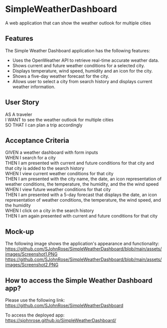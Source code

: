 # SimpleWeatherDashboard
A web application that can show the weather outlook for multiple cities

## Features
The Simple Weather Dashboard application has the following features:
* Uses the OpenWeather API to retrieve real-time accurate weather data.
* Shows current and future weather conditions for a selected city.
* Displays temperature, wind speed, humidity and an icon for the city. 
* Shows a five-day weather forecast for the city.
* Allows user to select a city from search history and displays current weather information.


## User Story
AS A traveler  
I WANT to see the weather outlook for multiple cities  
SO THAT I can plan a trip accordingly  

## Acceptance Criteria
GIVEN a weather dashboard with form inputs  
WHEN I search for a city  
THEN I am presented with current and future conditions for that city and that city is added to the search history  
WHEN I view current weather conditions for that city  
THEN I am presented with the city name, the date, an icon representation of weather conditions, the temperature, the humidity, and the the wind speed  
WHEN I view future weather conditions for that city  
THEN I am presented with a 5-day forecast that displays the date, an icon representation of weather conditions, the temperature, the wind speed, and the humidity  
WHEN I click on a city in the search history  
THEN I am again presented with current and future conditions for that city  

## Mock-up
The following image shows the application's appearance and functionality:
https://github.com/SJohnRose/SimpleWeatherDashboard/blob/main/assets/images/Screenshot1.PNG
https://github.com/SJohnRose/SimpleWeatherDashboard/blob/main/assets/images/Screenshot2.PNG


## How to access the Simple Weather Dashboard app?
Please use the following link: https://github.com/SJohnRose/SimpleWeatherDashboard

To access the deployed app: https://sjohnrose.github.io/SimpleWeatherDashboard/
